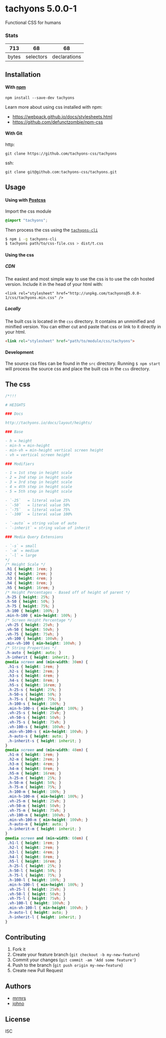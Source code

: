 # tachyons 5.0.0-1

Functional CSS for humans

### Stats

713 | 68 | 68
---|---|---
bytes | selectors | declarations

## Installation

#### With [npm](https://npmjs.com)

```
npm install --save-dev tachyons
```

Learn more about using css installed with npm:
* https://webpack.github.io/docs/stylesheets.html
* https://github.com/defunctzombie/npm-css

#### With Git

http:
```
git clone https://github.com/tachyons-css/tachyons
```

ssh:
```
git clone git@github.com:tachyons-css/tachyons.git
```

## Usage

#### Using with [Postcss](https://github.com/postcss/postcss)

Import the css module

```css
@import "tachyons";
```

Then process the css using the [`tachyons-cli`](https://github.com/tachyons-css/tachyons-cli)

```sh
$ npm i -g tachyons-cli
$ tachyons path/to/css-file.css > dist/t.css
```

#### Using the css

##### CDN
The easiest and most simple way to use the css is to use the cdn hosted version. Include it in the head of your html with:

```
<link rel="stylesheet" href="http://unpkg.com/tachyons@5.0.0-1/css/tachyons.min.css" />
```

##### Locally
The built css is located in the `css` directory. It contains an unminified and minified version.
You can either cut and paste that css or link to it directly in your html.

```html
<link rel="stylesheet" href="path/to/module/css/tachyons">
```

#### Development

The source css files can be found in the `src` directory.
Running `$ npm start` will process the source css and place the built css in the `css` directory.

## The css

```css
/*!!!

# HEIGHTS

### Docs

http://tachyons.io/docs/layout/heights/

### Base

- h = height
- min-h = min-height
- min-vh = min-height vertical screen height
- vh = vertical screen height

### Modifiers

- 1 = 1st step in height scale
- 2 = 2nd step in height scale
- 3 = 3rd step in height scale
- 4 = 4th step in height scale
- 5 = 5th step in height scale

- `-25`   = literal value 25%
- `-50`   = literal value 50%
- `-75`   = literal value 75%
- `-100`  = literal value 100%

- `-auto` = string value of auto
- `-inherit` = string value of inherit

### Media Query Extensions

- `-s` = small
- `-m` = medium
- `-l` = large
*/
/* Height Scale */
.h1 { height: 1rem; }
.h2 { height: 2rem; }
.h3 { height: 4rem; }
.h4 { height: 8rem; }
.h5 { height: 16rem; }
/* Height Percentages - Based off of height of parent */
.h-25 { height: 25%; }
.h-50 { height: 50%; }
.h-75 { height: 75%; }
.h-100 { height: 100%; }
.min-h-100 { min-height: 100%; }
/* Screen Height Percentage */
.vh-25 { height: 25vh; }
.vh-50 { height: 50vh; }
.vh-75 { height: 75vh; }
.vh-100 { height: 100vh; }
.min-vh-100 { min-height: 100vh; }
/* String Properties */
.h-auto { height: auto; }
.h-inherit { height: inherit; }
@media screen and (min-width: 30em) {
 .h1-s { height: 1rem; }
 .h2-s { height: 2rem; }
 .h3-s { height: 4rem; }
 .h4-s { height: 8rem; }
 .h5-s { height: 16rem; }
 .h-25-s { height: 25%; }
 .h-50-s { height: 50%; }
 .h-75-s { height: 75%; }
 .h-100-s { height: 100%; }
 .min-h-100-s { min-height: 100%; }
 .vh-25-s { height: 25vh; }
 .vh-50-s { height: 50vh; }
 .vh-75-s { height: 75vh; }
 .vh-100-s { height: 100vh; }
 .min-vh-100-s { min-height: 100vh; }
 .h-auto-s { height: auto; }
 .h-inherit-s { height: inherit; }
}
@media screen and (min-width: 48em) {
 .h1-m { height: 1rem; }
 .h2-m { height: 2rem; }
 .h3-m { height: 4rem; }
 .h4-m { height: 8rem; }
 .h5-m { height: 16rem; }
 .h-25-m { height: 25%; }
 .h-50-m { height: 50%; }
 .h-75-m { height: 75%; }
 .h-100-m { height: 100%; }
 .min-h-100-m { min-height: 100%; }
 .vh-25-m { height: 25vh; }
 .vh-50-m { height: 50vh; }
 .vh-75-m { height: 75vh; }
 .vh-100-m { height: 100vh; }
 .min-vh-100-m { min-height: 100vh; }
 .h-auto-m { height: auto; }
 .h-inherit-m { height: inherit; }
}
@media screen and (min-width: 60em) {
 .h1-l { height: 1rem; }
 .h2-l { height: 2rem; }
 .h3-l { height: 4rem; }
 .h4-l { height: 8rem; }
 .h5-l { height: 16rem; }
 .h-25-l { height: 25%; }
 .h-50-l { height: 50%; }
 .h-75-l { height: 75%; }
 .h-100-l { height: 100%; }
 .min-h-100-l { min-height: 100%; }
 .vh-25-l { height: 25vh; }
 .vh-50-l { height: 50vh; }
 .vh-75-l { height: 75vh; }
 .vh-100-l { height: 100vh; }
 .min-vh-100-l { min-height: 100vh; }
 .h-auto-l { height: auto; }
 .h-inherit-l { height: inherit; }
}
```

## Contributing

1. Fork it
2. Create your feature branch (`git checkout -b my-new-feature`)
3. Commit your changes (`git commit -am 'Add some feature'`)
4. Push to the branch (`git push origin my-new-feature`)
5. Create new Pull Request

## Authors

* [mrmrs](http://mrmrs.io)
* [johno](http://johnotander.com)

## License

ISC

